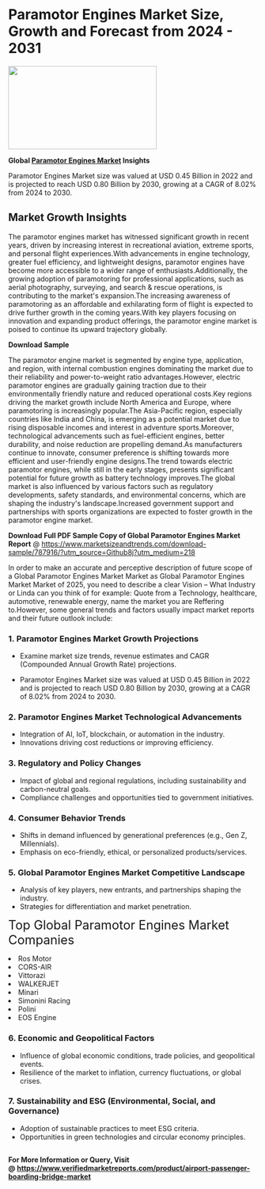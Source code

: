 <H1>Paramotor Engines Market Size, Growth and Forecast from 2024 - 2031</H1><img class="aligncenter size-medium wp-image-584254" src="https://thirdeyenews.in/wp-content/uploads/2024/09/Global-Market-Research-300x168.jpeg" alt="" width="300" height="168" /><p><strong>Global&nbsp;<a href="https://www.marketsizeandtrends.com/download-sample/787916/?utm_source=Github8j?utm_medium=218">Paramotor Engines Market</a> Insights</strong></p><p>Paramotor Engines Market size was valued at USD 0.45 Billion in 2022 and is projected to reach USD 0.80 Billion by 2030, growing at a CAGR of 8.02% from 2024 to 2030.</p><p><h2>Market Growth Insights</h2> <p>The paramotor engines market has witnessed significant growth in recent years, driven by increasing interest in recreational aviation, extreme sports, and personal flight experiences.With advancements in engine technology, greater fuel efficiency, and lightweight designs, paramotor engines have become more accessible to a wider range of enthusiasts.Additionally, the growing adoption of paramotoring for professional applications, such as aerial photography, surveying, and search & rescue operations, is contributing to the market's expansion.The increasing awareness of paramotoring as an affordable and exhilarating form of flight is expected to drive further growth in the coming years.With key players focusing on innovation and expanding product offerings, the paramotor engine market is poised to continue its upward trajectory globally.</p> <p><strong>Download Sample</strong></p> <p>The paramotor engine market is segmented by engine type, application, and region, with internal combustion engines dominating the market due to their reliability and power-to-weight ratio advantages.However, electric paramotor engines are gradually gaining traction due to their environmentally friendly nature and reduced operational costs.Key regions driving the market growth include North America and Europe, where paramotoring is increasingly popular.The Asia-Pacific region, especially countries like India and China, is emerging as a potential market due to rising disposable incomes and interest in adventure sports.Moreover, technological advancements such as fuel-efficient engines, better durability, and noise reduction are propelling demand.As manufacturers continue to innovate, consumer preference is shifting towards more efficient and user-friendly engine designs.The trend towards electric paramotor engines, while still in the early stages, presents significant potential for future growth as battery technology improves.The global market is also influenced by various factors such as regulatory developments, safety standards, and environmental concerns, which are shaping the industry's landscape.Increased government support and partnerships with sports organizations are expected to foster growth in the paramotor engine market.<p><span class=""><strong>Download Full PDF Sample Copy of Global Paramotor Engines Market Report</strong> @ <a href="https://www.marketsizeandtrends.com/download-sample/787916/?utm_source=Github8j?utm_medium=218" target="_blank">https://www.marketsizeandtrends.com/download-sample/787916/?utm_source=Github8j?utm_medium=218</a></span></p><p>In order to make an accurate and perceptive description of future scope of a Global&nbsp;Paramotor Engines Market Market as Global&nbsp;Paramotor Engines Market Market of 2025, you need to describe a clear Vision &ndash; What Industry or Linda can you think of for example: Quote from a Technology, healthcare, automotive, renewable energy, name the market you are Reffering to.However, some general trends and factors usually impact market reports and their future outlook include:</p><h3>1.&nbsp;<strong>Paramotor Engines Market Growth Projections</strong></h3><ul><li>Examine market size trends, revenue estimates and CAGR (Compounded Annual Growth Rate) projections.</li><li><p>Paramotor Engines Market size was valued at USD 0.45 Billion in 2022 and is projected to reach USD 0.80 Billion by 2030, growing at a CAGR of 8.02% from 2024 to 2030.</p></li></ul><h3>2.&nbsp;<strong>Paramotor Engines Market Technological Advancements</strong></h3><ul><li>Integration of AI, IoT, blockchain, or automation in the industry.</li><li>Innovations driving cost reductions or improving efficiency.</li></ul><h3>3.&nbsp;<strong>Regulatory and Policy Changes</strong></h3><ul><li>Impact of global and regional regulations, including sustainability and carbon-neutral goals.</li><li>Compliance challenges and opportunities tied to government initiatives.</li></ul><h3>4.&nbsp;<strong>Consumer Behavior Trends</strong></h3><ul><li>Shifts in demand influenced by generational preferences (e.g., Gen Z, Millennials).</li><li>Emphasis on eco-friendly, ethical, or personalized products/services.</li></ul><h3>5.&nbsp;<strong>Global Paramotor Engines Market Competitive Landscape</strong></h3><ul><li>Analysis of key players, new entrants, and partnerships shaping the industry.</li><li>Strategies for differentiation and market penetration.</li></ul><p data-pm-slice="1 1 []"><span style="color: inherit; font-family: inherit; font-size: 25px;">Top Global Paramotor Engines Market Companies</span></p><div class="" data-test-id=""><p><li>Ros Motor</li><li> CORS-AIR</li><li> Vittorazi</li><li> WALKERJET</li><li> Minari</li><li> Simonini Racing</li><li> Polini</li><li> EOS Engine</li></p></div><h3>6.&nbsp;<strong>Economic and Geopolitical Factors</strong></h3><ul><li>Influence of global economic conditions, trade policies, and geopolitical events.</li><li>Resilience of the market to inflation, currency fluctuations, or global crises.</li></ul><h3>7.&nbsp;<strong>Sustainability and ESG (Environmental, Social, and Governance)</strong></h3><ul><li>Adoption of sustainable practices to meet ESG criteria.</li><li>Opportunities in green technologies and circular economy principles.</li></ul><h2><strong style="font-size: 14px;">For More Information or Query, Visit @&nbsp;</strong><a style="background-color: #ffffff; font-size: 14px;" href="https://www.marketsizeandtrends.com/report/paramotor-engines-market/" target="_blank">https://www.verifiedmarketreports.com/product/airport-passenger-boarding-bridge-market</a></h2>